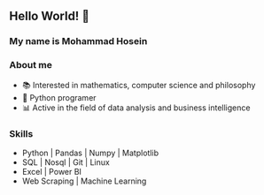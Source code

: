 ## Hello World! 🌌
### My name is Mohammad Hosein
### 

### About me
- 📚 Interested in mathematics, computer science and philosophy
- 🐍 Python programer
- 📊 Active in the field of data analysis and business intelligence

### Skills
- Python | Pandas | Numpy | Matplotlib
- SQL | Nosql | Git | Linux
- Excel | Power BI
- Web Scraping | Machine Learning

<!--
### projects
-
-
-

### connect with me
-linkedin
-email
-instagram

### github stat


-->
